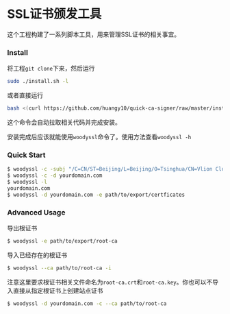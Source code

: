 # SSL证书颁发工具

这个工程构建了一系列脚本工具，用来管理SSL证书的相关事宜。

### Install

将工程`git clone`下来，然后运行

```bash
sudo ./install.sh -l
```

或者直接运行

```Bash
bash <(curl https://github.com/huangy10/quick-ca-signer/raw/master/install.sh)
```

这个命令会自动拉取相关代码并完成安装。

安装完成后应该就能使用`woodyssl`命令了。使用方法查看`woodyssl -h`

### Quick Start

```bash
$ woodyssl -c -subj "/C=CN/ST=Beijing/L=Beijing/O=Tsinghua/CN=Vlion Club"
$ woodyssl -c -d yourdomain.com
$ woodyssl -l
yourdomain.com
$ woodyssl -d yourdomain.com -e path/to/export/certficates
```

### Advanced Usage

导出根证书

```bash
$ woodyssl -e path/to/export/root-ca
```



导入已经存在的根证书

```bash
$ woodyssl --ca path/to/root-ca -i
```

注意这里要求根证书相关文件命名为`root-ca.crt`和`root-ca.key`。你也可以不导入直接从指定根证书上创建站点证书

```bash
$ woodyssl -d yourdomain.com -c --ca path/to/root-ca
```

